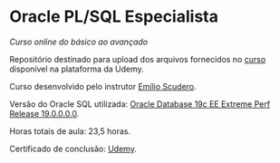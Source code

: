 # Oracle PL/SQL Especialista
_Curso online do básico ao avançado_

Repositório destinado para upload dos arquivos fornecidos no [curso](https://www.udemy.com/course/oracle-plsql-especialista-do-basico-ao-avancado-completo) disponível na plataforma da Udemy.

Curso desenvolvido pelo instrutor [Emílio Scudero](https://www.udemy.com/user/emilio-scudero).

Versão do Oracle SQL utilizada: [Oracle Database 19c EE Extreme Perf Release 19.0.0.0.0](https://www.oracle.com).

Horas totais de aula: 23,5 horas.

Certificado de conclusão: [Udemy](https://www.udemy.com/certificate/UC-9afd88bb-84b5-4407-a53c-72ab9d5f8542).